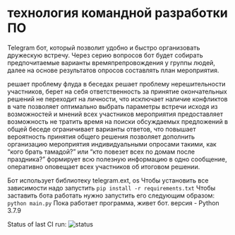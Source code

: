 # технология командной разработки ПО

Telegram бот, который позволит удобно и быстро организовать дружескую встречу. Через серию вопросов бот будет собирать предпочитаемые варианты времяпрепровождения у группы людей, далее на основе результатов опросов составлять план мероприятия.

решает проблему флуда в беседах
решает проблему нерешительности участников, берет на себя ответственность за принятие окончательных решений
не переходит на личности, что исключает наличие конфликтов в чате
позволяет оптимально выбрать параметры встречи исходя из возможностей и мнений всех участников мероприятия
предоставляет возможность не тратить время на поиски обсуждаемых предложений в общей беседе
ограничивает варианты ответов, что повышает вероятность принятия общего решения
позволяет дополнить организацию мероприятия индивидуальными опросами такими, как “кого брать тамадой?” или “кто повезет всех по домам после праздника?”
формирует всю полезную информацию в одно сообщение, оперативно оповещает всех участников об итоговом решении.

Бот использует библиотеку telegram.ext, os
Чтобы установить все зависимости надо запустить
`pip install -r requirements.txt`
Чтобы заставить бота работать нужно запустить его следующим образом:
`python main.py`
Пока работает программа, живет бот.
версия - Python 3.7.9

Status of last CI run:
![status](https://github.com/IamLena/trkpo/actions/workflows/main.yml/badge.svg)
